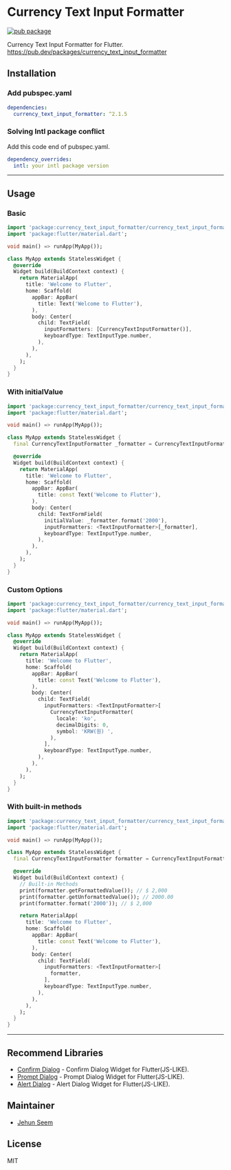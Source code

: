 # Currency Text Input Formatter

[![pub package](https://img.shields.io/pub/v/currency_text_input_formatter.svg)](https://pub.dartlang.org/packages/currency_text_input_formatter)

Currency Text Input Formatter for Flutter.
https://pub.dev/packages/currency_text_input_formatter

## Installation

### Add pubspec.yaml
``` yaml
dependencies:
  currency_text_input_formatter: ^2.1.5
```
### Solving Intl package conflict
Add this code end of pubspec.yaml.
``` yaml
dependency_overrides:
  intl: your intl package version
```

---
## Usage

### Basic
``` dart
import 'package:currency_text_input_formatter/currency_text_input_formatter.dart';
import 'package:flutter/material.dart';

void main() => runApp(MyApp());

class MyApp extends StatelessWidget {
  @override
  Widget build(BuildContext context) {
    return MaterialApp(
      title: 'Welcome to Flutter',
      home: Scaffold(
        appBar: AppBar(
          title: Text('Welcome to Flutter'),
        ),
        body: Center(
          child: TextField(
            inputFormatters: [CurrencyTextInputFormatter()],
            keyboardType: TextInputType.number,
          ),
        ),
      ),
    );
  }
}
```

### With initialValue
``` dart
import 'package:currency_text_input_formatter/currency_text_input_formatter.dart';
import 'package:flutter/material.dart';

void main() => runApp(MyApp());

class MyApp extends StatelessWidget {
  final CurrencyTextInputFormatter _formatter = CurrencyTextInputFormatter();

  @override
  Widget build(BuildContext context) {
    return MaterialApp(
      title: 'Welcome to Flutter',
      home: Scaffold(
        appBar: AppBar(
          title: const Text('Welcome to Flutter'),
        ),
        body: Center(
          child: TextFormField(
            initialValue: _formatter.format('2000'),
            inputFormatters: <TextInputFormatter>[_formatter],
            keyboardType: TextInputType.number,
          ),
        ),
      ),
    );
  }
}
```

### Custom Options
``` dart
import 'package:currency_text_input_formatter/currency_text_input_formatter.dart';
import 'package:flutter/material.dart';

void main() => runApp(MyApp());

class MyApp extends StatelessWidget {
  @override
  Widget build(BuildContext context) {
    return MaterialApp(
      title: 'Welcome to Flutter',
      home: Scaffold(
        appBar: AppBar(
          title: const Text('Welcome to Flutter'),
        ),
        body: Center(
          child: TextField(
            inputFormatters: <TextInputFormatter>[
              CurrencyTextInputFormatter(
                locale: 'ko',
                decimalDigits: 0,
                symbol: 'KRW(원) ',
              ),
            ],
            keyboardType: TextInputType.number,
          ),
        ),
      ),
    );
  }
}
```

### With built-in methods
``` dart
import 'package:currency_text_input_formatter/currency_text_input_formatter.dart';
import 'package:flutter/material.dart';

void main() => runApp(MyApp());

class MyApp extends StatelessWidget {
  final CurrencyTextInputFormatter formatter = CurrencyTextInputFormatter();

  @override
  Widget build(BuildContext context) {
    // Built-in Methods
    print(formatter.getFormattedValue()); // $ 2,000
    print(formatter.getUnformattedValue()); // 2000.00
    print(formatter.format('2000')); // $ 2,000

    return MaterialApp(
      title: 'Welcome to Flutter',
      home: Scaffold(
        appBar: AppBar(
          title: const Text('Welcome to Flutter'),
        ),
        body: Center(
          child: TextField(
            inputFormatters: <TextInputFormatter>[
              formatter,
            ],
            keyboardType: TextInputType.number,
          ),
        ),
      ),
    );
  }
}
```
---
## Recommend Libraries

- [Confirm Dialog](https://github.com/gtgalone/confirm_dialog) - Confirm Dialog Widget for Flutter(JS-LIKE).
- [Prompt Dialog](https://github.com/gtgalone/prompt_dialog) - Prompt Dialog Widget for Flutter(JS-LIKE).
- [Alert Dialog](https://github.com/gtgalone/alert_dialog) - Alert Dialog Widget for Flutter(JS-LIKE).

## Maintainer

- [Jehun Seem](https://github.com/gtgalone)

## License

MIT
